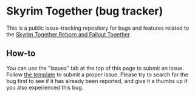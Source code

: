 # Skyrim Together (bug tracker)

This is a public issue-tracking repository for bugs and features related to the [Skyrim Together Reborn and Fallout Together](https://skyrim-together.com/).

## How-to

You can use the "Issues" tab at the top of this page to submit an issue. Follow [the template](.github/ISSUE_TEMPLATE) to submit a proper issue. Please try to search for the bug first to see if it has already been reported, and give it a thumbs up if you also experienced this bug.
